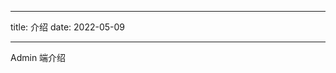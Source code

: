 <!--
 * @Author: xuanyu
 * @LastEditors: xuanyu
 * @email: 969718197@qq.com
 * @github: https://github.com/z-xuanyu
 * @Date: 2022-05-09 11:16:50
 * @LastEditTime: 2022-05-09 11:17:57
 * @Description: Modify here please
-->

---

title: 介绍
date: 2022-05-09

---

Admin 端介绍
